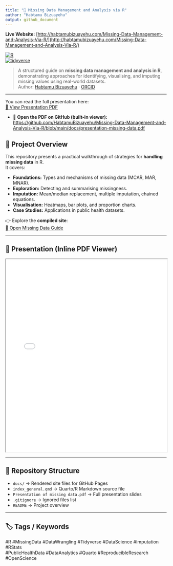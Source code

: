 ```yaml
---
title: "📑 Missing Data Management and Analysis via R"
author: "Habtamu Bizuayehu"
output: github_document
---
```


**Live Website:** [http://habtamubizuayehu.com/Missing-Data-Management-and-Analysis-Via-R/](http://habtamubizuayehu.com/Missing-Data-Management-and-Analysis-Via-R/)  

[![R](https://img.shields.io/badge/Made%20with-R-blue.svg)](https://www.r-project.org/)  
[![tidyverse](https://img.shields.io/badge/tidyverse-data%20wrangling-green)](https://www.tidyverse.org/)  

> A structured guide on **missing data management and analysis in R**, demonstrating approaches for identifying, visualising, and imputing missing values using real-world datasets.  
> Author: [Habtamu Bizuayehu](https://habtamubizuayehu.com/) · [ORCID](https://orcid.org/0000-0002-1360-4909)  

---
You can read the full presentation here:  
[📖 View Presentation PDF](docs/Presentation_of_missing_data.pdf)

- 🔗 **Open the PDF on GitHub (built-in viewer):**  
  <https://github.com/HabtamuBizuayehu/Missing-Data-Management-and-Analysis-Via-R/blob/main/docs/presentation-missing-data.pdf>

## 📌 Project Overview  

This repository presents a practical walkthrough of strategies for **handling missing data** in R.  
It covers:  

- **Foundations:** Types and mechanisms of missing data (MCAR, MAR, MNAR).  
- **Exploration:** Detecting and summarising missingness.  
- **Imputation:** Mean/median replacement, multiple imputation, chained equations.  
- **Visualisation:** Heatmaps, bar plots, and proportion charts.  
- **Case Studies:** Applications in public health datasets.  

👉 Explore the **compiled site**:  
[📖 Open Missing Data Guide](http://habtamubizuayehu.com/Missing-Data-Management-and-Analysis-Via-R/)  

---

## 📑 Presentation (Inline PDF Viewer)  

<iframe src="Presentation%20of%20missing%20data.pdf" width="100%" height="600px"></iframe>  

---

## 📂 Repository Structure  

- `docs/` → Rendered site files for GitHub Pages  
- `index_general.qmd` → Quarto/R Markdown source file  
- `Presentation of missing data.pdf` → Full presentation slides  
- `.gitignore` → Ignored files list  
- `README` → Project overview  

---

## 🏷 Tags / Keywords  

#R #MissingData #DataWrangling #Tidyverse #DataScience #Imputation #RStats  
#PublicHealthData #DataAnalytics #Quarto #ReproducibleResearch #OpenScience
